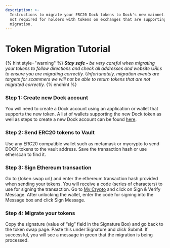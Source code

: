 ```yaml
---
description: >-
  Instructions to migrate your ERC20 Dock tokens to Dock's new mainnet. This is
  not required for holders with tokens on exchanges that are supporting the
  migration.
---
```


# Token Migration Tutorial

{% hint style="warning" %}
_**Stay safe -** be very careful when migrating your tokens to follow directions and check all addresses and website URLs to ensure you are migrating correctly.  Unfortunately, migration events are targets for scammers we will not be able to return tokens that are not migrated correctly._
{% endhint %}

### Step 1: Create new Dock account

You will need to create a Dock account using an application or wallet that supports the new token. A list of wallets supporting the new Dock token as well as steps to create a new Dock account can be found [here](https://docs.dock.io/token-migration/migration-tutorial/wallets-and-account-creation).  


### Step 2: Send ERC20 tokens to Vault

Use any ERC20 compatible wallet such as metamask or mycrypto to send DOCK tokens to the vault address. Save the transaction hash or use etherscan to find it.  


### Step 3: Sign Ethereum transaction

Go to {token swap url} and enter the ethereum transaction hash provided when sending your tokens. You will receive a code \(series of characters\) to use for signing the transaction. Go to [My Crypto](https://mycrypto.com/) and click on Sign & Verify Message. After unlocking the wallet, enter the code for signing into the Message box and click Sign Message.  


### Step 4: Migrate your tokens

Copy the signature \(value of “sig” field in the Signature Box\) and go back to the token swap page. Paste this under Signature and click Submit. If successful, you will see a message in green that the migration is being processed.  



